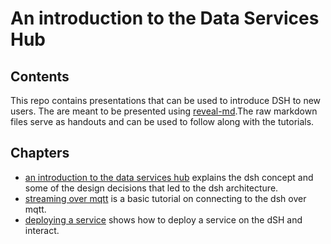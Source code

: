 # An introduction to the Data Services Hub

## Contents

This repo contains presentations that can be used to introduce DSH to new users. The are meant to be presented using [reveal-md](https://github.com/webpro/reveal-md).The raw markdown files serve as handouts and can be used to follow along with the tutorials.

## Chapters

* [an introduction to the data services hub](./intro.md) explains the dsh concept and some of the design decisions that led to the dsh architecture.
* [streaming over mqtt](./mqtt.md) is a basic tutorial on connecting to the dsh over mqtt.
* [deploying a service](./deploying.md) shows how to deploy a service on the dSH and interact.
